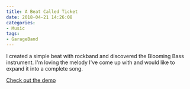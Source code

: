 ```yaml
---
title: A Beat Called Ticket
date: 2018-04-21 14:26:08
categories:
- Music
tags: 
- GarageBand
---
```


I created a simple beat with rockband and discovered the Blooming Bass instrument. I'm loving the melody I've come up with and would like to expand it into a complete song. 

[Check out the demo](/audio/blooming-bass-demo.mp3)



